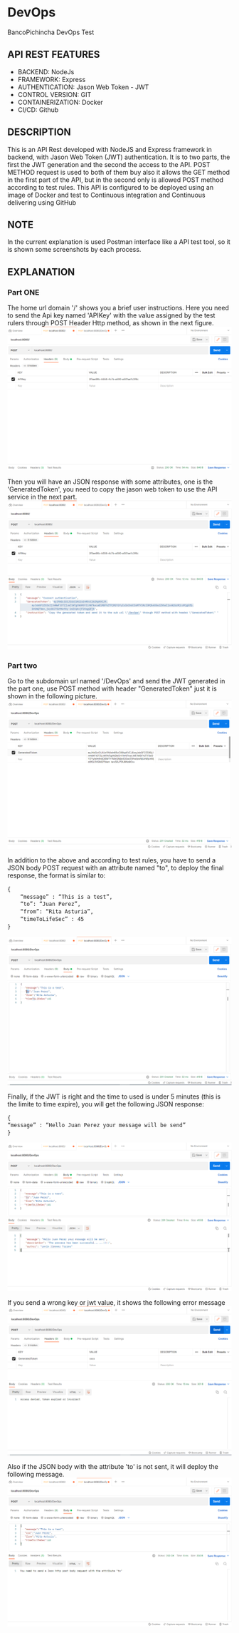 # DevOps
BancoPichincha DevOps Test 

## API REST FEATURES
- BACKEND: NodeJs 
- FRAMEWORK: Express
- AUTHENTICATION: Jason Web Token - JWT
- CONTROL VERSION: GIT
- CONTAINERIZATION: Docker
- CI/CD: Github

## DESCRIPTION 
This is an API Rest developed with NodeJS and Express framework in backend, with Jason Web Token (JWT) authentication. It is to two parts, the first the JWT generation and the second the access to the API.
POST METHOD request is used to both of them buy also it allows the GET method in the first part of the API, but in the second only is 
allowed POST method according to test rules.
This API is configured to be deployed using an image of Docker and test to Continuous integration and Continuous delivering using GitHub 

## NOTE
In the current explanation is used Postman interface like a API test tool, so it is shown some screenshots by each process.

## EXPLANATION
### Part ONE
The home url domain '/' shows you a brief user instructions. Here you need to send the Api key named 'APIKey' with the value assigned by the test rulers through POST Header Http method, as shown in the next figure.
![](Galery/1.png)

Then you will have an JSON response with some attributes, one is the 'GeneratedToken', you need to copy the jason web token to use the API service in the next part.
![](Galery/2.png)

### Part two
Go to the subdomain url named '/DevOps' and send the JWT generated in the part one, use POST method with header "GeneratedToken" just it is shown in the following picture.
![](Galery/3.png)

In addition to the above and according to test rules, you have to send a JSON body POST request with an attribute named "to", to deploy the final response, the format is similar to:

```markdown
{
    “message” : “This is a test”,
    “to”: “Juan Perez”,
    “from”: “Rita Asturia”,
    “timeToLifeSec” : 45
}
```
![](Galery/4.png)

Finally, if the JWT is right and the time to used is under 5 minutes (this is the limite to time expire), you will get the following JSON response: 
```markdown
{
“message” : “Hello Juan Perez your message will be send”
}
```
![](Galery/5.png)


If you send a wrong key or jwt value, it shows the following error message
![](Galery/6.png)
 
Also if the JSON body with the attribute 'to' is not sent, it will deploy the following message.
![](Galery/7.png)


